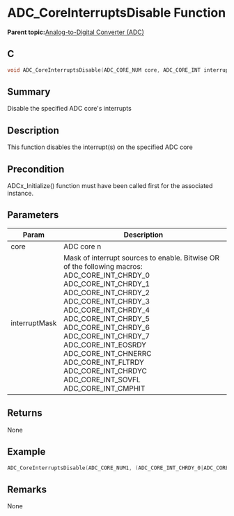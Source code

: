 # ADC\_CoreInterruptsDisable Function

**Parent topic:**[Analog-to-Digital Converter \(ADC\)](GUID-FA022CD9-1025-47D5-B8BC-A27AC49112D8.md)

## C

```c
void ADC_CoreInterruptsDisable(ADC_CORE_NUM core, ADC_CORE_INT interruptMask)
```

## Summary

Disable the specified ADC core's interrupts

## Description

This function disables the interrupt\(s\) on the specified ADC core

## Precondition

ADCx\_Initialize\(\) function must have been called first for the associated instance.

## Parameters

|Param|Description|
|-----|-----------|
|core|ADC core n|
|interruptMask|Mask of interrupt sources to enable. Bitwise OR of the following macros: ADC\_CORE\_INT\_CHRDY\_0 ADC\_CORE\_INT\_CHRDY\_1 ADC\_CORE\_INT\_CHRDY\_2 ADC\_CORE\_INT\_CHRDY\_3 ADC\_CORE\_INT\_CHRDY\_4 ADC\_CORE\_INT\_CHRDY\_5 ADC\_CORE\_INT\_CHRDY\_6 ADC\_CORE\_INT\_CHRDY\_7 ADC\_CORE\_INT\_EOSRDY ADC\_CORE\_INT\_CHNERRC ADC\_CORE\_INT\_FLTRDY ADC\_CORE\_INT\_CHRDYC ADC\_CORE\_INT\_SOVFL ADC\_CORE\_INT\_CMPHIT|

## Returns

None

## Example

```c
ADC_CoreInterruptsDisable(ADC_CORE_NUM1, (ADC_CORE_INT_CHRDY_0|ADC_CORE_INT_CHNERRC));
```

## Remarks

None

